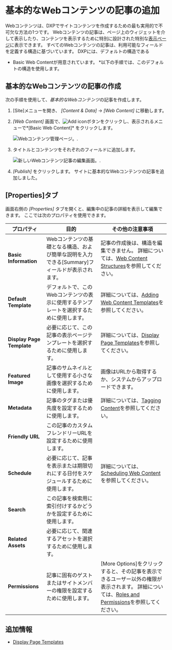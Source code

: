 # 基本的なWebコンテンツの記事の追加

Webコンテンツは、DXPでサイトコンテンツを作成するための最も実用的で不可欠な方法の1つです。 Webコンテンツの記事は、ページ上のウィジェットを介して表示したり、コンテンツを表示するために特別に設計された特別な[表示ページ](https://help.liferay.com/hc/en-us/articles/360029133291-Creating-Display-Page-Templates)に表示できます。
すべてのWebコンテンツの記事は、利用可能なフィールドを定義する構造に基づいています。 <!-- TODO: See the [Introduction to Web Content Structures](../web-content-structures/introduction-to-web-content-structures.md) for more information.--> DXPには、デフォルトの構造である

* Basic Web Contentが用意されています。 *以下の手順では、このデフォルトの構造を使用します。

## 基本的なWebコンテンツの記事の作成

次の手順を使用して、*基本的なWebコンテンツ*の記事を作成します。

1.  [Site]メニューを開き、 *[Content & Data]* → *[Web Content]* に移動します。

2.  *[Web Content]* 画面で、![Add icon](../../../../images/icon-add.png)ボタンをクリックし、表示されるメニューで*[Basic Web Content]* をクリックします。

    ![Webコンテンツ管理ページ。](./adding-a-basic-web-content-article/images/01.png).

3.  タイトルとコンテンツをそれぞれのフィールドに追加します。

    ![新しいWebコンテンツ記事の編集画面。](./adding-a-basic-web-content-article/images/02.png).

4.  *[Publish]* をクリックします。
サイトに基本的なWebコンテンツの記事を追加しました。 <!-- TODO: See [Using the Web Content Display Widget](../../../../site-building/displaying-content/using-the-web-content-display-widget.md) for more information on displaying this article on a page. -->

## [Properties]タブ

画面右側の *[Properties]* タブを開くと、編集中の記事の詳細を表示して編集できます。 ここでは次のプロパティを使用できます。

| **プロパティ**                 | **目的**                                                | **その他の注意事項**                                                                                                                                                    |
| ------------------------- | ----------------------------------------------------- | --------------------------------------------------------------------------------------------------------------------------------------------------------------- |
| **Basic Information**     | Webコンテンツの基礎となる構造、および簡単な説明を入力できる[Summary]フィールドが表示されます。 | 記事の作成後は、構造を編集できません。 詳細については、[Web Content Structures](https://help.liferay.com/hc/en-us/articles/360029133211-Editing-Structures)を参照してください。                      |
| **Default Template**      | デフォルトで、このWebコンテンツの表示に使用するテンプレートを選択するために使用します。         | 詳細については、[Adding Web Content Templates](https://help.liferay.com/hc/en-us/articles/360028820252-Adding-Templates-with-Structures)を参照してください。                      |
| **Display Page Template** | 必要に応じて、この記事の表示ページテンプレートを選択するために使用します。                 | 詳細については、[Display Page Templates](https://help.liferay.com/hc/en-us/articles/360029133291-Creating-Display-Page-Templates)を参照してください。                             |
| **Featured Image**        | 記事のサムネイルとして使用する小さな画像を選択するために使用します。                    | 画像はURLから取得するか、システムからアップロードできます。                                                                                                                                 |
| **Metadata**              | 記事のタグまたは優先度を設定するために使用します。                             | 詳細については、[Tagging Content](../../../05-tags-and-categories/01-user-guide/README.md)を参照してください。                                                                    |
| **Friendly URL**          | この記事のカスタムフレンドリーURLを設定するために使用します。                      |                                                                                                                                                                 |
| **Schedule**              | 必要に応じて、記事を表示または期限切れにする日付をスケジュールするために使用します。            | 詳細については、[Scheduling Web Content](https://help.liferay.com/hc/en-us/articles/360029042011-Scheduling-Web-Content-Publication)を参照してください。                          |
| **Search**                | この記事を検索用に索引付けするかどうかを設定するために使用します。                     |                                                                                                                                                                 |
| **Related Assets**        | 必要に応じて、関連するアセットを選択するために使用します。                         |                                                                                                                                                                 |
| **Permissions**           | 記事に固有のゲストまたはサイトメンバーの権限を設定するために使用します。                  | [More Options]をクリックすると、その記事を表示できるユーザー以外の権限が表示されます。 詳細については、[Roles and Permissions](../../../../users-and-permissions/roles-and-permissions/README.md)を参照してください。 |

## 追加情報

  - [Display Page Templates](https://help.liferay.com/hc/en-us/articles/360029133291-Creating-Display-Page-Templates)

<!-- TODO: * [Introduction to Web Content Structures](../web-content-structures/introduction-to-web-content-structures.md) 
* [Using the Web Content Display Widget](../../../../site-building/displaying-content/using-the-web-content-display-widget.md)-->
